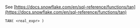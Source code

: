 See [https://docs.snowflake.com/en/sql-reference/functions/tan](https://docs.snowflake.com/en/sql-reference/functions/tan)
```
TAN( <real_expr> )
```
